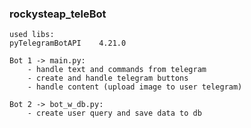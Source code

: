 ### rockysteap_teleBot

    used libs: 
    pyTelegramBotAPI	4.21.0

    Bot 1 -> main.py:
        - handle text and commands from telegram
        - create and handle telegram buttons
        - handle content (upload image to user telegram)

    Bot 2 -> bot_w_db.py:
        - create user query and save data to db